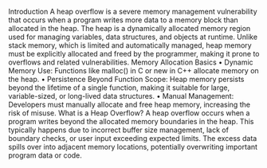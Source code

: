 Introduction
A heap overflow is a severe memory management vulnerability that occurs when a program writes more data to a memory block than allocated in the heap. The heap is a dynamically allocated memory region used for managing variables, data structures, and objects at runtime. Unlike stack memory, which is limited and automatically managed, heap memory must be explicitly allocated and freed by the programmer, making it prone to overflows and related vulnerabilities.
Memory Allocation Basics
•	Dynamic Memory Use: Functions like malloc() in C or new in C++ allocate memory on the heap.
•	Persistence Beyond Function Scope: Heap memory persists beyond the lifetime of a single function, making it suitable for large, variable-sized, or long-lived data structures.
•	Manual Management: Developers must manually allocate and free heap memory, increasing the risk of misuse.
What is a Heap Overflow?
A heap overflow occurs when a program writes beyond the allocated memory boundaries in the heap. This typically happens due to incorrect buffer size management, lack of boundary checks, or user input exceeding expected limits. The excess data spills over into adjacent memory locations, potentially overwriting important program data or code.
